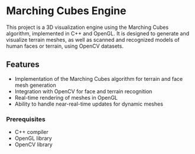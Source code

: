 # Marching Cubes Engine

This project is a 3D visualization engine using the Marching Cubes algorithm, implemented in C++ and OpenGL. It is designed to generate and visualize terrain meshes, as well as scanned and recognized models of human faces or terrain, using OpenCV datasets.

## Features

- Implementation of the Marching Cubes algorithm for terrain and face mesh generation
- Integration with OpenCV for face and terrain recognition
- Real-time rendering of meshes in OpenGL
- Ability to handle near-real-time updates for dynamic meshes

### Prerequisites

- C++ compiler
- OpenGL library
- OpenCV library
